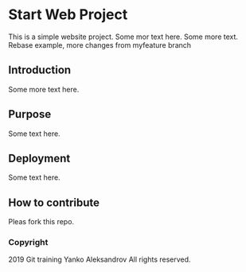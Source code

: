 # Start Web Project

This is a simple website project. 
Some mor text here. Some more text. Rebase example, more changes from myfeature branch

## Introduction

Some more text here.

## Purpose

Some text here.

## Deployment

Some text here.

## How to contribute

Pleas fork this repo. 

### Copyright

2019 Git training Yanko Aleksandrov All rights reserved.